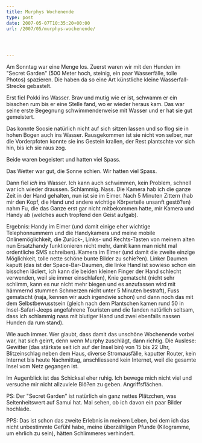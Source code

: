 ```yaml
---
title: Murphys Wochenende
type: post
date: 2007-05-07T10:35:20+00:00
url: /2007/05/murphys-wochenende/




---
```

Am Sonntag war eine Menge los. Zuerst waren wir mit den Hunden im "Secret Garden" (500 Meter hoch, steinig, ein paar Wasserfälle, tolle Photos) spazieren. Die haben da so eine Art künstliche kleine Wasserfall-Strecke gebastelt.

Erst fiel Pokki ins Wasser. Brav und mutig wie er ist, schwamm er ein bisschen rum bis er eine Stelle fand, wo er wieder heraus kam. Das war seine erste Begegnung schwimmenderweise mit Wasser und er hat sie gut gemeistert.

Das konnte Soosie natürlich nicht auf sich sitzen lassen und so flog sie in hohen Bogen auch ins Wasser. Rausgekommen ist sie nicht von selber, nur die Vorderpfoten konnte sie ins Gestein krallen, der Rest plantschte vor sich hin, bis ich sie raus zog.

Beide waren begeistert und hatten viel Spass.

Das Wetter war gut, die Sonne schien. Wir hatten viel Spass.

Dann fiel _ich_ ins Wasser. Ich kann auch schwimmen, kein Problem, schnell war ich wieder draussen. Schlammig. Nass. Die Kamera hab ich die ganze Zeit in der Hand gehalten, nun ist sie im Eimer. Nach 5 Minuten Zittern (hab mir den Kopf, die Hand und andere wichtige Körperteile unsanft gestö?en) nahm Fu, die das Ganze erst gar nicht mitbekommen hatte, mir Kamera und Handy ab (welches auch tropfend den Geist aufgab).

Ergebnis: Handy im Eimer (und damit einige eher wichtige Telephonnummern und die Handykamera und meine mobile Onlinemöglichkeit, die Zurück-, Links- und Rechts-Tasten von meinem alten nun Ersatzhandy funktionieren nicht mehr, damit kann man nicht mal ordentliche <span class="caps">SMS</span> schreiben). Kamera im Eimer (und damit die zweite einzige Möglichkeit, tolle nette schöne bunte Bilder zu schie?en). Linker Daumen kaputt (das ist der Space-Bar-Daumen, die linke Hand ist sowieso schon ein bisschen lädiert, ich kann die beiden kleinen Finger der Hand schlecht verwenden, weil sie immer einschlafen), Knie gematscht (nicht sehr schlimm, kann es nur nicht mehr biegen und es anzufassen wird mit hämmernd stummen Schmerzen nicht unter 5 Minuten bestraft), Fuss gematscht (naja, kennen wir auch irgendwie schon) und dann noch das mit dem Selbstbewusstsein (gleich nach dem Plantschen kamen rund 50 in Insel-Safari-Jeeps angefahrene Touristen und die fanden natürlich seltsam, dass ich schlammig nass mit blutiger Hand und zwei ebenfalls nassen Hunden da rum stand).

Wie auch immer. Wer glaubt, dass damit das unschöne Wochenende vorbei war, hat sich geirrt, denn wenn Murphy zuschlägt, dann richtig. Die Auslese: Gewitter (das stärkste seit ich auf der Insel bin) von 15 bis 22 Uhr, Blitzeinschlag neben dem Haus, diverse Stromausfälle, kaputter Router, kein Internet bis heute Nachmittag, anschliessend kein Internet, weil die gesamte Insel vom Netz gegangen ist.

Im Augenblick ist das Schicksal eher ruhig. Ich bewege mich nicht viel und versuche mir nicht allzuviele Blö?en zu geben. Angriffsflächen.

PS: Der "Secret Garden" ist natürlich ein ganz nettes Plätzchen, was Seltenheitswert auf Samui hat. Mal sehen, ob ich davon ein paar Bilder hochlade.

PPS: Das ist schon das zweite Erlebnis in meinem Leben, bei dem ich das nicht unbestimmte Gefühl habe, meine überzähligen Pfunde (Kilogramme, um ehrlich zu sein), hätten Schlimmeres verhindert.
